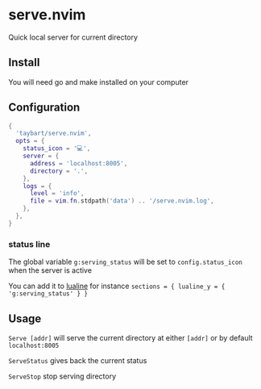 # serve.nvim

Quick local server for current directory

## Install

You will need go and make installed on your computer

## Configuration

```lua
{
  'taybart/serve.nvim',
  opts = {
    status_icon = '💻',
    server = {
      address = 'localhost:8005',
      directory = '.',
    },
    logs = {
      level = 'info',
      file = vim.fn.stdpath('data') .. '/serve.nvim.log',
    },
  },
}
```

### status line

The global variable `g:serving_status` will be set to `config.status_icon` when the server is active

You can add it to [lualine](https://github.com/nvim-lualine/lualine) for instance `sections = { lualine_y = { 'g:serving_status' } }`

## Usage

`Serve [addr]` will serve the current directory at either `[addr]` or by default `localhost:8005`

`ServeStatus` gives back the current status

`ServeStop` stop serving directory

